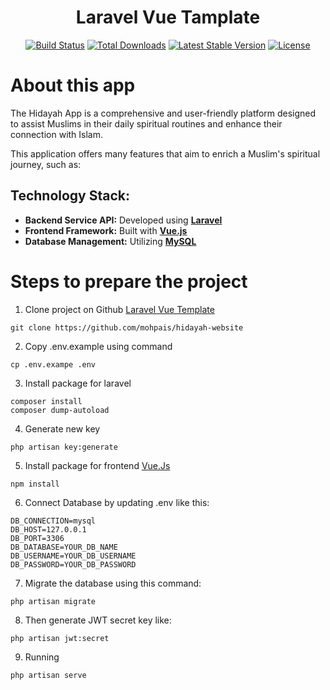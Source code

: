 <div align="center">
    <h1>Laravel Vue Tamplate</h1>
</div>

<p align="center">
<a href="https://github.com/laravel/framework/actions"><img src="https://github.com/laravel/framework/workflows/tests/badge.svg" alt="Build Status"></a>
<a href="https://packagist.org/packages/laravel/framework"><img src="https://img.shields.io/packagist/dt/laravel/framework" alt="Total Downloads"></a>
<a href="https://packagist.org/packages/laravel/framework"><img src="https://img.shields.io/packagist/v/laravel/framework" alt="Latest Stable Version"></a>
<a href="https://packagist.org/packages/laravel/framework"><img src="https://img.shields.io/packagist/l/laravel/framework" alt="License"></a>
</p>

# About this app

The Hidayah App is a comprehensive and user-friendly platform designed to assist Muslims in their daily spiritual routines and enhance their connection with Islam. 

This application offers many features that aim to enrich a Muslim's spiritual journey, such as:

## Technology Stack:
- <b>Backend Service API:</b> Developed using **[Laravel](https://laravel.com/)**
- <b>Frontend Framework:</b> Built with **[Vue.js](https://vuejs.org/)**
- <b>Database Management:</b> Utilizing 
**[MySQL](https://www.mysql.com/)**

# Steps to prepare the project

1. Clone project on Github [Laravel Vue Template](https://github.com/mohpais/hidayah-website)
```
git clone https://github.com/mohpais/hidayah-website
```
2. Copy .env.example using command 
```
cp .env.exampe .env
```
3. Install package for laravel 
```
composer install
composer dump-autoload
```
4. Generate new key
```
php artisan key:generate
```
5. Install package for frontend [Vue.Js](https://vuejs.org/) 
```
npm install
```
6. Connect Database by updating .env like this:
```
DB_CONNECTION=mysql
DB_HOST=127.0.0.1
DB_PORT=3306
DB_DATABASE=YOUR_DB_NAME
DB_USERNAME=YOUR_DB_USERNAME
DB_PASSWORD=YOUR_DB_PASSWORD
```
7. Migrate the database using this command:
```
php artisan migrate
```
8. Then generate JWT secret key like:
```
php artisan jwt:secret
```
9. Running 
```
php artisan serve
```